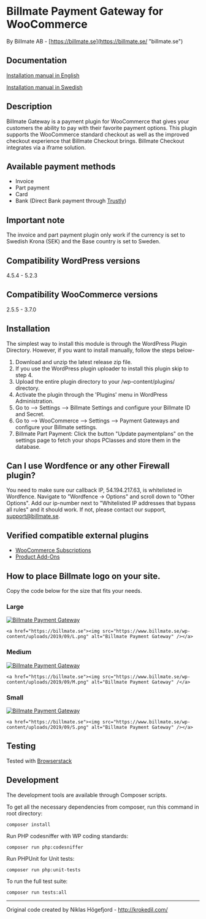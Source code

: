 # Billmate Payment Gateway for WooCommerce
By Billmate AB - [https://billmate.se](https://billmate.se/ "billmate.se")

## Documentation
[Installation manual in English](https://billmate.se/plugins/manual/Installation_Manual_Woocommerce_Billmate.pdf)

[Installation manual in Swedish](https://billmate.se/plugins/manual/Installationsmanual_Woocommerce_Billmate.pdf)

## Description 
Billmate Gateway is a payment plugin for WooCommerce that gives your customers the ability to pay with their favorite payment options. This plugin supports the WooCommerce standard checkout as well as the improved checkout experience that Billmate Checkout brings. Billmate Checkout integrates via a iframe solution.

## Available payment methods
* Invoice
* Part payment
* Card
* Bank (Direct Bank payment through [Trustly](https://www.trustly.com))

## Important note
The invoice and part payment plugin only work if the currency is set to Swedish Krona (SEK) and the Base country is set to Sweden.

## Compatibility WordPress versions
4.5.4 - 5.2.3

## Compatibility WooCommerce versions
2.5.5 - 3.7.0

## Installation
The simplest way to install this module is through the WordPress Plugin Directory. However, if you want to install manually, follow the steps below-
1. Download and unzip the latest release zip file.
2. If you use the WordPress plugin uploader to install this plugin skip to step 4.
3. Upload the entire plugin directory to your /wp-content/plugins/ directory.
4. Activate the plugin through the 'Plugins' menu in WordPress Administration.
5. Go to --> Settings --> Billmate Settings and configure your Billmate ID and Secret.
6. Go to --> WooCommerce --> Settings --> Payment Gateways and configure your Billmate settings.
7. Billmate Part Payment: Click the button "Update paymentplans" on the settings page to fetch your shops PClasses and store them in the database.

## Can I use Wordfence or any other Firewall plugin?
You need to make sure our callback IP, 54.194.217.63, is whitelisted  in Wordfence. Navigate to "Wordfence -> Options" and scroll down to "Other Options". Add our ip-number next to "Whitelisted IP addresses that bypass all rules" and it should work. If not, please contact our support, support@billmate.se.

## Verified compatible external plugins
* [WooCommerce Subscriptions](https://woocommerce.com/products/woocommerce-subscriptions/ "WooCommerce Subscriptions")
* [Product Add-Ons](https://woocommerce.com/products/product-add-ons/ "Product Add-Ons")

## How to place Billmate logo on your site.
Copy the code below for the size that fits your needs.

### Large
<a href="https://billmate.se"><img src="https://www.billmate.se/wp-content/uploads/2019/09/L.png" alt="Billmate Payment Gateway" /></a>

`<a href="https://billmate.se"><img src="https://www.billmate.se/wp-content/uploads/2019/09/L.png" alt="Billmate Payment Gateway" /></a>`

### Medium
<a href="https://billmate.se"><img src="https://www.billmate.se/wp-content/uploads/2019/09/M.png" alt="Billmate Payment Gateway" /></a>

`<a href="https://billmate.se"><img src="https://www.billmate.se/wp-content/uploads/2019/09/M.png" alt="Billmate Payment Gateway" /</a>`
### Small
<a href="https://billmate.se"><img src="https://www.billmate.se/wp-content/uploads/2019/09/S.png" alt="Billmate Payment Gateway" /></a>

`<a href="https://billmate.se"><img src="https://www.billmate.se/wp-content/uploads/2019/09/S.png" alt="Billmate Payment Gateway" /></a>`

## Testing
Tested with [Browserstack](http://www.browserstack.com)

## Development
The development tools are available through Composer scripts.

To get all the necessary dependencies from composer, run this command in root directory:

    composer install

Run PHP codesniffer with WP coding standards:

    composer run php:codesniffer

Run PHPUnit for Unit tests:

    composer run php:unit-tests

To run the full test suite:

    composer run tests:all

---
Original code created by Niklas Högefjord - http://krokedil.com/
